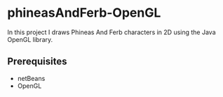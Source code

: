 # phineasAndFerb-OpenGL
In this project I draws Phineas And Ferb characters in 2D using the Java OpenGL library.


## Prerequisites
- netBeans
- OpenGL
